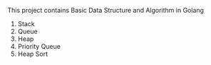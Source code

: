 
This project contains Basic Data Structure and Algorithm in Golang
1. Stack
2. Queue
3. Heap
4. Priority Queue
5. Heap Sort

